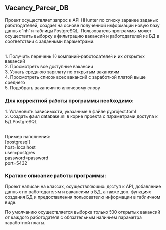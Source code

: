 <h2>Vacancy_Parcer_DB</h2>
Проект осуществляет запрос к API HHunter по списку заранее заданых работодателей, создает на основе полученной информации новую базу данных 'hh' и таблицы PostgreSQL. 
Пользователь программы может осуществить выборку и фильтрацию вакансий и работодателей из БД в соответствии с заданными параметрами:

<br/>1. Получить перечень 10 компаний-работодателей и их открытых вакансий<br/>
2. Просмотреть все доступные вакансии<br/>
3. Узнать среднюю зарплату по открытым вакансиям<br/>
4. Просмотреть список всех вакансий с заработной платой выше среднего<br/>
5. Подобрать вакансии по ключевому слову<br/>



<h3>Для корректной работы программы необходимо:</h3> 
1. Установить зависимости, указанные в файле pyproject.toml<br/>
2. Создать файл database.ini в корне проекта с параметрами доступа к БД PostgreSQL

<br/>Пример наполнения:<br/>
[postgresql]<br/>
host=localhost<br/>
user=postgres<br/>
password=password<br/>
port=5432



<h3>Краткое описание работы программы:</h3> 
Проект написан на классах, осуществляющих: доступ к API, добавление данных по работодателям и вакансиям в БД, а также доп. функциях создания БД и предоставления пользователю информации в табличном виде.

По умолчанию осуществляется выборка только 500 открытых вакансий от каждого работодателя с обязательным наличием параметра заработной платы.
